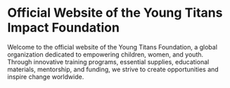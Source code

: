 # Official Website of the Young Titans Impact Foundation

Welcome to the official website of the Young Titans Foundation, a global organization dedicated to empowering children, women, and youth. Through innovative training programs, essential supplies, educational materials, mentorship, and funding, we strive to create opportunities and inspire change worldwide.